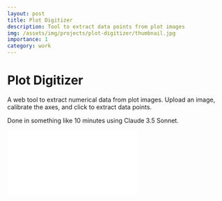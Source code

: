 ```yaml
---
layout: post
title: Plot Digitizer
description: Tool to extract data points from plot images
img: /assets/img/projects/plot-digitizer/thumbnail.jpg
importance: 1
category: work
---
```


# Plot Digitizer

A web tool to extract numerical data from plot images. Upload an image, calibrate the axes, and click to extract data points.

Done in something like 10 minutes using Claude 3.5 Sonnet.

<div class="ratio ratio-16x9">
    <iframe src="{{ '/assets/js/plot-digitizer/index.html' | relative_url }}" title="Plot Digitizer" frameborder="0" allowfullscreen></iframe>
</div>